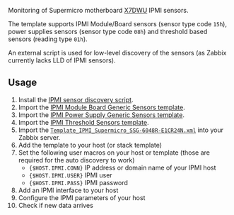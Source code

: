 Monitoring of Supermicro motherboard
[X7DWU](http://www.supermicro.com/products/motherboard/Xeon1333/5400/X7DWU.cfm)
IPMI sensors. 

The template supports IPMI Module/Board sensors (sensor type code `15h`), power
supplies sensors (sensor type code `08h`) and threshold based sensors (reading
type `01h`).

An external script is used for low-level discovery of the sensors (as Zabbix currently lacks LLD of IPMI sensors).

## Usage
1. Install the [IPMI sensor discovery script](../Sensor_Discovery).
2. Import the [IPMI Module Board Generic Sensors template](../Module_Board_Generic_Sensors).
3. Import the [IPMI Power Supply Generic Sensors template](../Power_Supply_Generic_Sensors).
4. Import the [IPMI Threshold Sensors template](../Threshold_Sensors).
5. Import the
   [`Template_IPMI_Supermicro_SSG-6048R-E1CR24N.xml`](Template_IPMI_Supermicro_SSG-6048R-E1CR24N.xml)
   into your Zabbix server.
6. Add the template to your host (or stack template)
7. Set the following user macros on your host or template (those are required
   for the auto discovery to work)
   * `{$HOST.IPMI.CONN}` IP address or domain name of your IPMI host
   * `{$HOST.IPMI.USER}` IPMI user
   * `{$HOST.IPMI.PASS}` IPMI password
8. Add an IPMI interface to your host
9. Configure the IPMI parameters of your host
10. Check if new data arrives
